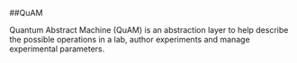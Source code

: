 ##QuAM

Quantum Abstract Machine (QuAM) is an abstraction layer to help describe the possible operations in a lab, author experiments and manage experimental parameters.